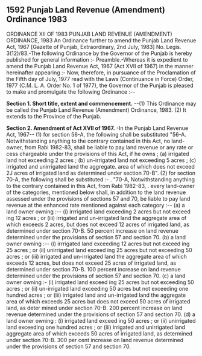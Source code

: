 ## 1592 Punjab Land Revenue (Amendment) Ordinance 1983
 
ORDINANCE XII OF 1983
PUNJAB LAND REVENUE (AMENDMENT) ORDINANCE, 1983
An Ordinance further to amend the Punjab Land Revenue Act, 1967
[Gazette of Punjab, Extraordinary, 2nd July, 1983]
No. Legis. 3(12)/83.-The following Ordinance by the Governor of the Punjab is hereby published for general information :-
Preamble.-Whereas it is expedient to amend the Punjab Land Revenue Act, 1967 (Act XVII of 1967) in the manner hereinafter appearing :-
Now, therefore, in pursuance of the Proclamation of the Fifth day of July, 1977 read with the Laws (Continuance in Force) Order, 1977 (C.M. L. A. Order No. 1 of 1977), the Governor of the Punjab is pleased to make and promulgate the following Ordinance :--


**Section 1. Short title, extent and commencement.**
--(1) This Ordinance may be called the Punjab Land Revenue (Amendment) Ordinance, 1983.
   (2) It extends to the Province of the Punjab.

 

**Section 2. Amendment of Act XVII of 1967.**
-In the Punjab Land Revenue Act, 1967--
   (1) for section 56-A, the following shall be substituted
   "56-A. Notwithstanding anything to the contrary contained in this Act, no land-owner, from Rabi 1982-83, shall be liable to pay land revenue or any rate or cess chargeable under the provisions of this Act, if he owns ;
   (a) irrigated land not exceeding 2 acres ;
   (b) un-irrigated land not exceeding 5 acres ;
   (c) irrigated and unirrigated land the aggregate. area of which does not exceed 2J acres of irrigated land as determined under section 70-B".
   (2) for section 70-A, the following shall be substituted :- .
   "70-A, Notwithstanding anything to the contrary contained in this Act, from Rabi 1982-83, . every land-owner of the categories, mentioned below shall, in addition to the land revenue assessed under the provisions of sections 57 and 70, be liable to pay land revenue at the enhanced rate mentioned against each category :--
   (a) a land owner owning :--
   (i) irrrigated land exceeding 2 acres but not exceed ing 12 acres ; or
   (iii) irrigated and un-irrigated land the aggregate area of which exceeds 2 acres, but does not exceed 12 acres of irrigated land, as determined under section 70-B.
   50 percent increase on land revenue determined under the provisions of section 57 and section 70.
   (b) a land owner owning :--
   (i) irrrigated land exceeding 12 acres but not exceed ing 25 acres ; or
   (ii) unirrigated land exceed ing 25 acres but not exceeding 50 acres ; or
   (iii) irrigated and un-irrigated land the aggregate area of which exceeds 12 acres, but does not exceed 25 acres of irrigated land, as determined under section 70-B.
   100 percent increase on land revenue determined under the provisions of section 57 and section 70.
   (c) a land owner owning :-
   (i) irrigated land exceed ing 25 acres but not exceeding 50 acres ; or
   (ii) un-irrigated land exceeding 50 acres but not exceeding one hundred acres ; or
   (iii) irrigated land and un-irrigated land the aggregate area of which exceeds 25 acres but does not exceed 50 acres of irrigated land, as deter mined under section 70-B.
   200 percent increase on land revenue determined under the provisions of section 57 and section 70.
   (d) a land owner owning :
   (i) irrigated land exceed ing 50 acres ; or
   (ii) unirrigated land exceeding one hundred acres ; or
   (iii) irrigated and unirrigated land aggregate area of which exceeds 50 acres of irrigated land, as determined under section 70-B.
   300 per cent increase on land revenue determined under the provisions of section 57 and section 70.

